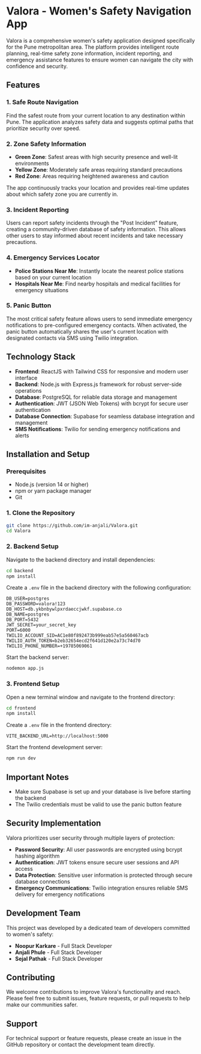 # Valora - Women's Safety Navigation App

Valora is a comprehensive women's safety application designed specifically for the Pune metropolitan area. The platform provides intelligent route planning, real-time safety zone information, incident reporting, and emergency assistance features to ensure women can navigate the city with confidence and security.

## Features

### 1. Safe Route Navigation
Find the safest route from your current location to any destination within Pune. The application analyzes safety data and suggests optimal paths that prioritize security over speed.

### 2. Zone Safety Information
- **Green Zone**: Safest areas with high security presence and well-lit environments
- **Yellow Zone**: Moderately safe areas requiring standard precautions
- **Red Zone**: Areas requiring heightened awareness and caution

The app continuously tracks your location and provides real-time updates about which safety zone you are currently in.

### 3. Incident Reporting
Users can report safety incidents through the "Post Incident" feature, creating a community-driven database of safety information. This allows other users to stay informed about recent incidents and take necessary precautions.

### 4. Emergency Services Locator
- **Police Stations Near Me**: Instantly locate the nearest police stations based on your current location
- **Hospitals Near Me**: Find nearby hospitals and medical facilities for emergency situations

### 5. Panic Button
The most critical safety feature allows users to send immediate emergency notifications to pre-configured emergency contacts. When activated, the panic button automatically shares the user's current location with designated contacts via SMS using Twilio integration.

## Technology Stack

- **Frontend**: ReactJS with Tailwind CSS for responsive and modern user interface
- **Backend**: Node.js with Express.js framework for robust server-side operations
- **Database**: PostgreSQL for reliable data storage and management
- **Authentication**: JWT (JSON Web Tokens) with bcrypt for secure user authentication
- **Database Connection**: Supabase for seamless database integration and management
- **SMS Notifications**: Twilio for sending emergency notifications and alerts

## Installation and Setup

### Prerequisites
- Node.js (version 14 or higher)
- npm or yarn package manager
- Git

### 1. Clone the Repository
```bash
git clone https://github.com/im-anjali/Valora.git
cd Valora
```

### 2. Backend Setup
Navigate to the backend directory and install dependencies:
```bash
cd backend
npm install
```

Create a `.env` file in the backend directory with the following configuration:
```env
DB_USER=postgres
DB_PASSWORD=valora!123
DB_HOST=db.ykbnbywlpxrdaeccjwkf.supabase.co
DB_NAME=postgres
DB_PORT=5432
JWT_SECRET=your_secret_key
PORT=6000
TWILIO_ACCOUNT_SID=AC1e80f892473b999eab57e5a560467acb
TWILIO_AUTH_TOKEN=b2eb32654ecd2f641d120e2a73c74d70
TWILIO_PHONE_NUMBER=+19785069061
```

Start the backend server:
```bash
nodemon app.js
```

### 3. Frontend Setup
Open a new terminal window and navigate to the frontend directory:
```bash
cd frontend
npm install
```

Create a `.env` file in the frontend directory:
```env
VITE_BACKEND_URL=http://localhost:5000
```

Start the frontend development server:
```bash
npm run dev
```

## Important Notes

- Make sure Supabase is set up and your database is live before starting the backend
- The Twilio credentials must be valid to use the panic button feature

## Security Implementation

Valora prioritizes user security through multiple layers of protection:

- **Password Security**: All user passwords are encrypted using bcrypt hashing algorithm
- **Authentication**: JWT tokens ensure secure user sessions and API access
- **Data Protection**: Sensitive user information is protected through secure database connections
- **Emergency Communications**: Twilio integration ensures reliable SMS delivery for emergency notifications

## Development Team

This project was developed by a dedicated team of developers committed to women's safety:

- **Noopur Karkare** - Full Stack Developer
- **Anjali Phule** - Full Stack Developer  
- **Sejal Pathak** - Full Stack Developer

## Contributing

We welcome contributions to improve Valora's functionality and reach. Please feel free to submit issues, feature requests, or pull requests to help make our communities safer.



## Support

For technical support or feature requests, please create an issue in the GitHub repository or contact the development team directly.
